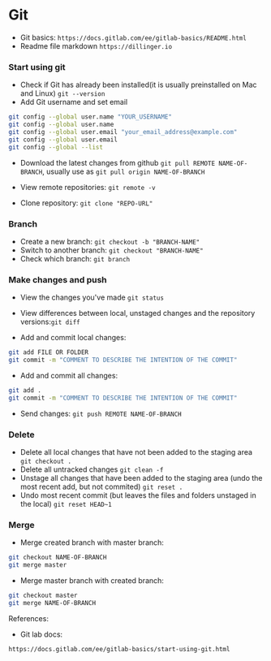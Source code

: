# Git

  - Git basics: `https://docs.gitlab.com/ee/gitlab-basics/README.html`
  - Readme file markdown `https://dillinger.io`


### Start using git
  - Check if Git has already been installed(it is usually preinstalled on Mac and Linux) `git --version`
  - Add Git username and set email
  ```sh
  git config --global user.name "YOUR_USERNAME"
  git config --global user.name
  git config --global user.email "your_email_address@example.com"
  git config --global user.email
  git config --global --list
  ```
  
  - Download the latest changes from github `git pull REMOTE NAME-OF-BRANCH`, usually use as `git pull origin NAME-OF-BRANCH`
  - View remote repositories: `git remote -v`
  
  - Clone repository: `git clone "REPO-URL"`



### Branch
  - Create a new branch: `git checkout -b "BRANCH-NAME"`
  - Switch to another branch: `git checkout "BRANCH-NAME"`
  - Check which branch: `git branch`



### Make changes and push
  - View the changes you've made `git status`
  - View differences between local, unstaged changes and the repository versions:`git diff`
  
  - Add and commit local changes:
  ```sh
  git add FILE OR FOLDER
  git commit -m "COMMENT TO DESCRIBE THE INTENTION OF THE COMMIT"
  ```
  - Add and commit all changes:
  ```sh
  git add .
  git commit -m "COMMENT TO DESCRIBE THE INTENTION OF THE COMMIT"
  ```
  
  - Send changes: `git push REMOTE NAME-OF-BRANCH`
  


### Delete
  - Delete all local changes that have not been added to the staging area `git checkout .`
  - Delete all untracked changes `git clean -f`
  - Unstage all changes that have been added to the staging area (undo the most recent add, but not commited) `git reset .`
  - Undo most recent commit (but leaves the files and folders unstaged in the local) `git reset HEAD~1`
  
  

### Merge
  - Merge created branch with master branch:
  ```sh
  git checkout NAME-OF-BRANCH
  git merge master
  ```
  - Merge master branch with created branch:
  ```sh
  git checkout master
  git merge NAME-OF-BRANCH
  ```




References:
  - Git lab docs:
  ```sh
  https://docs.gitlab.com/ee/gitlab-basics/start-using-git.html
  ```
